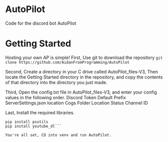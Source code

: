 # AutoPilot
Code for the discord bot AutoPilot


# Getting Started
Hosting your own AP is simple!
First, Use git to download the repository
```git clone https://github.com/AidanFromProgramming/AutoPilot```

Second, Create a directory in your C drive called AutoPilot_files-V3, Then locate the Getting Started directory in the repository, and copy the contents of that directory into the directory you just made.

Third, Open the config.txt file in AutoPilot_files-V3, and enter your config values in the following order.
Discord Token
Default Prefix
ServerSettings.json location
Cogs Folder Location
Status Channel ID

Last, Install the required libraries.
```pip install discord.py[voice]
pip install psutils
pip install youtube_dl```

You're all set, CD into venv and run AutoPilot.

